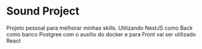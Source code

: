 # Sound Project
Projeto pessoal para melhorar minhas skills. Utilizando NestJS como Back como banco Postgree com o auxilio do docker e para Front vai ser utilizado React
